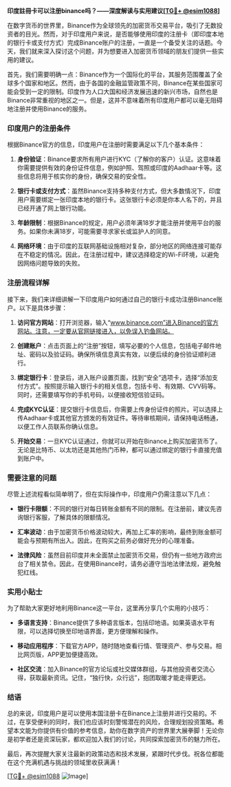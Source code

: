**印度註冊卡可以注册binance吗？——深度解读与实用建议[[TG💪+ @esim1088](https://t.me/s/esim1088)]**

在数字货币的世界里，Binance作为全球领先的加密货币交易平台，吸引了无数投资者的目光。然而，对于印度用户来说，是否能够使用印度的注册卡（即印度本地的银行卡或支付方式）完成Binance账户的注册，一直是一个备受关注的话题。今天，我们就来深入探讨这个问题，并为想要进入加密货币领域的朋友们提供一些实用的建议。

首先，我们需要明确一点：Binance作为一个国际化的平台，其服务范围覆盖了全球多个国家和地区。然而，由于各国的金融监管政策不同，Binance在某些国家可能会受到一定的限制。印度作为人口大国和经济发展迅速的新兴市场，自然也是Binance非常重视的地区之一。但是，这并不意味着所有印度用户都可以毫无阻碍地注册并使用Binance的服务。

### 印度用户的注册条件

根据Binance官方的信息，印度用户在注册时需要满足以下几个基本条件：

1. **身份验证**：Binance要求所有用户进行KYC（了解你的客户）认证。这意味着你需要提供有效的身份证件信息，例如护照、驾照或印度的Aadhaar卡等。这些信息将用于核实你的身份，确保交易的安全性。

2. **银行卡或支付方式**：虽然Binance支持多种支付方式，但大多数情况下，印度用户需要绑定一张印度本地的银行卡。这张银行卡必须是你本人名下的，并且已经开通了网上银行功能。

3. **年龄限制**：根据Binance的规定，用户必须年满18岁才能注册并使用平台的服务。如果你未满18岁，可能需要寻求家长或监护人的同意。

4. **网络环境**：由于印度的互联网基础设施相对复杂，部分地区的网络连接可能存在不稳定的情况。因此，在注册过程中，建议选择稳定的Wi-Fi环境，以避免因网络问题导致的失败。

### 注册流程详解

接下来，我们来详细讲解一下印度用户如何通过自己的银行卡成功注册Binance账户。以下是具体步骤：

1. **访问官方网站**：打开浏览器，输入“www.binance.com”进入Binance的官方网站。注意，一定要从官网链接进入，以免误入钓鱼网站。

2. **创建账户**：点击页面上的“注册”按钮，填写必要的个人信息，包括电子邮件地址、密码以及验证码。确保所填信息真实有效，以便后续的身份验证顺利进行。

3. **绑定银行卡**：登录后，进入账户设置页面，找到“安全”选项卡，选择“添加支付方式”。按照提示输入银行卡的相关信息，包括卡号、有效期、CVV码等。同时，还需要填写你的手机号码，以便接收短信验证码。

4. **完成KYC认证**：提交银行卡信息后，你需要上传身份证件的照片。可以选择上传Aadhaar卡或其他官方颁发的有效证件。等待审核期间，请保持电话畅通，以便工作人员联系你确认信息。

5. **开始交易**：一旦KYC认证通过，你就可以开始在Binance上购买加密货币了。无论是比特币、以太坊还是其他热门币种，都可以通过绑定的银行卡直接充值到账户中。

### 需要注意的问题

尽管上述流程看似简单明了，但在实际操作中，印度用户仍需注意以下几点：

- **银行卡限额**：不同的银行对每日转账金额有不同的限制。在注册前，建议先咨询银行客服，了解具体的限额情况。
  
- **汇率波动**：由于加密货币价格波动较大，再加上汇率的影响，最终到账金额可能会与预期有所出入。因此，在购买之前务必做好充分的心理准备。

- **法律风险**：虽然目前印度并未全面禁止加密货币交易，但仍有一些地方政府出台了相关禁令。因此，在使用Binance时，请务必遵守当地法律法规，避免触犯红线。

### 实用小贴士

为了帮助大家更好地利用Binance这一平台，这里再分享几个实用的小技巧：

- **多语言支持**：Binance提供了多种语言版本，包括印地语。如果英语水平有限，可以选择切换至印地语界面，更方便理解和操作。

- **移动应用程序**：下载官方APP，随时随地查看行情、管理资产、参与交易。相比网页版，APP更加便捷高效。

- **社区交流**：加入Binance的官方论坛或社交媒体群组，与其他投资者交流心得，获取最新资讯。记住，“独行快，众行远”，抱团取暖才能走得更远。

### 结语

总的来说，印度用户是可以使用本国注册卡在Binance上注册并进行交易的。不过，在享受便利的同时，我们也应该时刻警惕潜在的风险，合理规划投资策略。希望本文能为你提供有价值的参考信息，助你在数字资产的世界里大展拳脚！无论你是初学者还是资深玩家，都欢迎加入我们的讨论，共同探索加密货币的魅力所在。

最后，再次提醒大家关注最新的政策动态和技术发展，紧跟时代步伐。祝各位都能在这个充满机遇与挑战的领域里收获满满！

[[TG💪+ @esim1088](https://t.me/s/esim1088) ![Image](https://i.postimg.cc/4NQfJmqS/Snipaste-2025-05-13-00-14-12.png)]